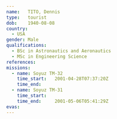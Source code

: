 ```yaml
---
name:	TITO, Dennis
type:	tourist
dob:	1940-08-08
country:
  - USA
gender:	Male
qualifications:
  - BSc in Astronautics and Aeronautics
  - MSc in Engineering Science
references:
missions:
  - name: Soyuz TM-32
    time_start:   2001-04-28T07:37:20Z
    time_end:     
  - name: Soyuz TM-31
    time_start:   
    time_end:     2001-05-06T05:41:29Z
evas:
---
```

